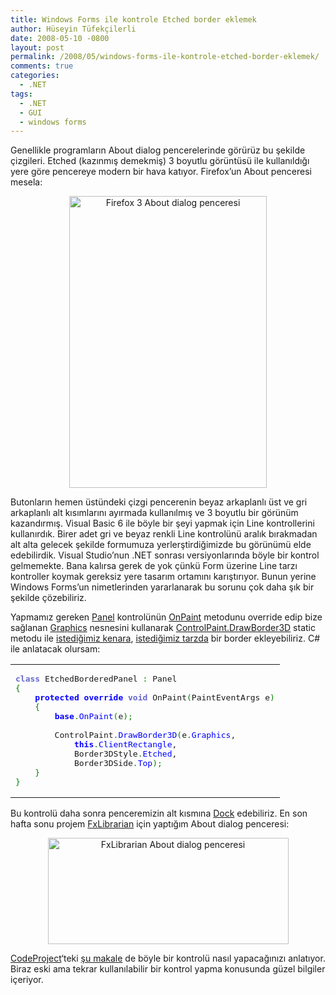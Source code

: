 ```yaml
---
title: Windows Forms ile kontrole Etched border eklemek
author: Hüseyin Tüfekçilerli
date: 2008-05-10 -0800
layout: post
permalink: /2008/05/windows-forms-ile-kontrole-etched-border-eklemek/
comments: true
categories:
  - .NET
tags:
  - .NET
  - GUI
  - windows forms
---
```

Genellikle programların About dialog pencerelerinde görürüz bu şekilde çizgileri. Etched (kazınmış demekmiş) 3 boyutlu görüntüsü ile kullanıldığı yere göre pencereye modern bir hava katıyor. Firefox&#8217;un About penceresi mesela:

<p align="center">
  <img src="http://huseyint.com/wp-content/uploads/2008/05/firefox3-aboutdialog1.png" alt="Firefox 3 About dialog penceresi" title="Firefox 3 About dialog penceresi" width="316" height="467" />
</p>

Butonların hemen üstündeki çizgi pencerenin beyaz arkaplanlı üst ve gri arkaplanlı alt kısımlarını ayırmada kullanılmış ve 3 boyutlu bir görünüm kazandırmış. Visual Basic 6 ile böyle bir şeyi yapmak için Line kontrollerini kullanırdık. Birer adet gri ve beyaz renkli Line kontrolünü aralık bırakmadan alt alta gelecek şekilde formumuza yerlerştirdiğimizde bu görünümü elde edebilirdik. Visual Studio&#8217;nun .NET sonrası versiyonlarında böyle bir kontrol gelmemekte. Bana kalırsa gerek de yok çünkü Form üzerine Line tarzı kontroller koymak gereksiz yere tasarım ortamını karıştırıyor. Bunun yerine Windows Forms&#8217;un nimetlerinden yararlanarak bu sorunu çok daha şık bir şekilde çözebiliriz.

Yapmamız gereken [Panel][1] kontrolünün [OnPaint][2] metodunu override edip bize sağlanan [Graphics][3] nesnesini kullanarak [ControlPaint.DrawBorder3D][4] static metodu ile [istediğimiz kenara][5], [istediğimiz tarzda][6] bir border ekleyebiliriz. C# ile anlatacak olursam:

<div class="wp_syntax">
  <table>
    <tr>
      <td class="code">
        <pre class="csharp" style="font-family:monospace;"><span style="color: #6666cc; font-weight: bold;">class</span> EtchedBorderedPanel <span style="color: #008000;">:</span> Panel
<span style="color: #008000;">&#123;</span>
    <span style="color: #0600FF; font-weight: bold;">protected</span> <span style="color: #0600FF; font-weight: bold;">override</span> <span style="color: #6666cc; font-weight: bold;">void</span> OnPaint<span style="color: #008000;">&#40;</span>PaintEventArgs e<span style="color: #008000;">&#41;</span>
    <span style="color: #008000;">&#123;</span>
        <span style="color: #0600FF; font-weight: bold;">base</span><span style="color: #008000;">.</span><span style="color: #0000FF;">OnPaint</span><span style="color: #008000;">&#40;</span>e<span style="color: #008000;">&#41;</span><span style="color: #008000;">;</span>
&nbsp;
        ControlPaint<span style="color: #008000;">.</span><span style="color: #0000FF;">DrawBorder3D</span><span style="color: #008000;">&#40;</span>e<span style="color: #008000;">.</span><span style="color: #0000FF;">Graphics</span>, 
            <span style="color: #0600FF; font-weight: bold;">this</span><span style="color: #008000;">.</span><span style="color: #0000FF;">ClientRectangle</span>, 
            Border3DStyle<span style="color: #008000;">.</span><span style="color: #0000FF;">Etched</span>, 
            Border3DSide<span style="color: #008000;">.</span><span style="color: #0000FF;">Top</span><span style="color: #008000;">&#41;</span><span style="color: #008000;">;</span>
    <span style="color: #008000;">&#125;</span>
<span style="color: #008000;">&#125;</span></pre>
      </td>
    </tr>
  </table>
</div>

Bu kontrolü daha sonra penceremizin alt kısmına [Dock][7] edebiliriz. En son hafta sonu projem [FxLibrarian][8] için yaptığım About dialog penceresi:

<p align="center">
  <img src="http://huseyint.com/wp-content/uploads/2008/05/fxlibrarian-aboutdialog.png" alt="FxLibrarian About dialog penceresi" title="FxLibrarian About dialog penceresi" width="385" height="170" />
</p>

[CodeProject][9]&#8216;teki [şu makale][10] de böyle bir kontrolü nasıl yapacağınızı anlatıyor. Biraz eski ama tekrar kullanılabilir bir kontrol yapma konusunda güzel bilgiler içeriyor.

 [1]: http://msdn.microsoft.com/en-us/library/system.windows.forms.panel.aspx
 [2]: http://msdn.microsoft.com/en-us/library/system.windows.forms.control.onpaint.aspx
 [3]: http://msdn.microsoft.com/en-us/library/system.drawing.graphics.aspx
 [4]: http://msdn.microsoft.com/en-us/library/b39h02xk.aspx
 [5]: http://msdn.microsoft.com/en-us/library/ezxa8z32.aspx
 [6]: http://msdn.microsoft.com/en-us/library/system.windows.forms.border3dstyle.aspx
 [7]: http://msdn.microsoft.com/en-us/library/system.windows.forms.control.dock.aspx
 [8]: http://huseyint.com/FxLibrarian/
 [9]: http://www.codeproject.com/
 [10]: http://www.codeproject.com/KB/miscctrl/DividerPanel.aspx